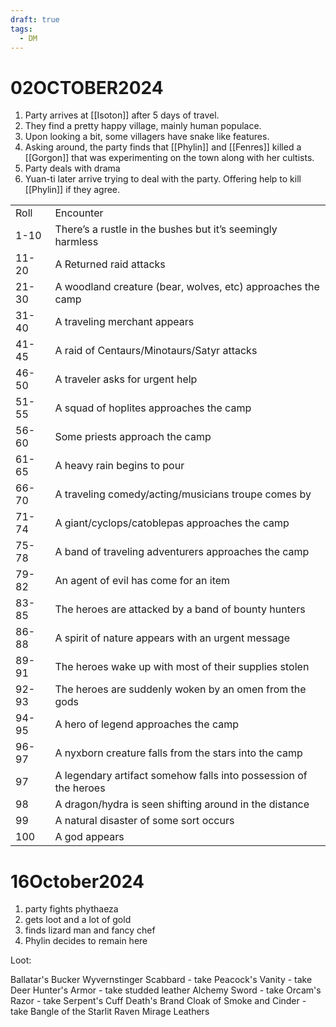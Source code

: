 ```yaml
---
draft: true
tags:
  - DM
---
```


# 02OCTOBER2024

1. Party arrives at [[Isoton]] after 5 days of travel.
2. They find a pretty happy village, mainly human populace. 
3. Upon looking a bit, some villagers have snake like features.
4. Asking around, the party finds that [[Phylin]] and [[Fenres]] killed a [[Gorgon]] that was experimenting on the town along with her cultists.
5. Party deals with drama
6. Yuan-ti later arrive trying to deal with the party. Offering help to kill [[Phylin]] if they agree. 

|   |   |
|---|---|
|Roll|Encounter|
|1-10|There’s a rustle in the bushes but it’s seemingly harmless|
|11-20|A Returned raid attacks|
|21-30|A woodland creature (bear, wolves, etc) approaches the camp|
|31-40|A traveling merchant appears|
|41-45|A raid of Centaurs/Minotaurs/Satyr attacks|
|46-50|A traveler asks for urgent help|
|51-55|A squad of hoplites approaches the camp|
|56-60|Some priests approach the camp|
|61-65|A heavy rain begins to pour|
|66-70|A traveling comedy/acting/musicians troupe comes by|
|71-74|A giant/cyclops/catoblepas approaches the camp|
|75-78|A band of traveling adventurers approaches the camp|
|79-82|An agent of evil has come for an item|
|83-85|The heroes are attacked by a band of bounty hunters|
|86-88|A spirit of nature appears with an urgent message|
|89-91|The heroes wake up with most of their supplies stolen|
|92-93|The heroes are suddenly woken by an omen from the gods|
|94-95|A hero of legend approaches the camp|
|96-97|A nyxborn creature falls from the stars into the camp|
|97|A legendary artifact somehow falls into possession of the heroes|
|98|A dragon/hydra is seen shifting around in the distance|
|99|A natural disaster of some sort occurs|
|100|A god appears|

# 16October2024

1. party fights phythaeza
2. gets loot and a lot of gold
3. finds lizard man and fancy chef
4. Phylin decides to remain here


Loot:

Ballatar's Bucker 
Wyvernstinger Scabbard - take
Peacock's Vanity - take
Deer Hunter's Armor - take studded leather
Alchemy Sword - take
Orcam's Razor - take
Serpent's Cuff
Death's Brand
Cloak of Smoke and Cinder - take
Bangle of the Starlit Raven
Mirage Leathers